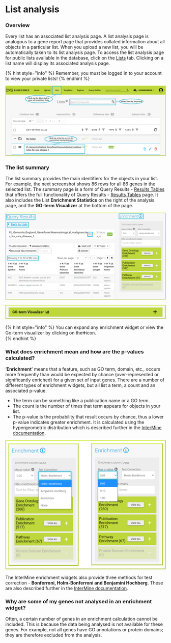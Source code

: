 # List analysis

### Overview

Every list has an associated list analysis page. A list analysis page is analogous to a gene report page that provides collated information about all objects in a particular list. When you upload a new list, you will be automatically taken to its list analysis page. To access the list analysis page for public lists available in the database, click on the [Lists](lists.md) tab. Clicking on a list name will display its associated analysis page. 

{% hint style="info" %}
Remember, you must be logged in to your account to view your private lists!
{% endhint %}

![](../../../.gitbook/assets/lists-analysis-edited.png)

### The list summary

The list summary provides the main identifiers for the objects in your list. For example, the next screenshot shows 86 rows for all 86 genes in the selected list. The summary page is a form of Query Results - [Results Tables](https://flymine.readthedocs.io/en/latest/results-tables/Documentationresultstables.html#resultstables) that offers the full functionality of  Query Results - [Results Tables](https://flymine.readthedocs.io/en/latest/results-tables/Documentationresultstables.html#resultstables) page. It also includes the List **Enrichment Statistics** on the right of the analysis page, and the **GO-term Visualizer** at the bottom of the page. 

![](../../../.gitbook/assets/list-summary-1.png)

![](../../../.gitbook/assets/go-term.png)

{% hint style="info" %}
You can expand any enrichment widget or view the Go-term visualizer by clicking on the➕icon.  
{% endhint %}

### What does enrichment mean and how are the p-values calculated?

‘**Enrichment**’ means that a feature, such as GO term, domain, etc., occurs more frequently than would be expected by chance \(over-represented or significantly enriched\) for a given set of input genes. There are a number of different types of enrichment widgets, but all list a term, a count and an associated p-value. 

* The term can be something like a publication name or a GO term. 
* The count is the number of times that term appears for objects in your list. 
* The p-value is the probability that result occurs by chance, thus a lower p-value indicates greater enrichment. It is calculated using the hypergeometric distribution which is described further in the [InterMine documentation](http://intermine.readthedocs.org/en/latest/embedding/list-widgets/enrichment-widgets/). 

![](../../../.gitbook/assets/enrichment-p-and-text.png)

The InterMine enrichment widgets also provide three methods for test correction - **Bonferroni, Holm-Bonferroni and Benjamini Hochberg**. These are also described further in the [InterMine documentation](http://intermine.readthedocs.org/en/latest/embedding/list-widgets/enrichment-widgets/). 

### Why are some of my genes not analysed in an enrichment widget?

Often, a certain number of genes in an enrichment calculation cannot be included. This is because the data being analysed is not available for these genes. For example, not all genes have GO annotations or protein domains; they are therefore excluded from the analysis.

